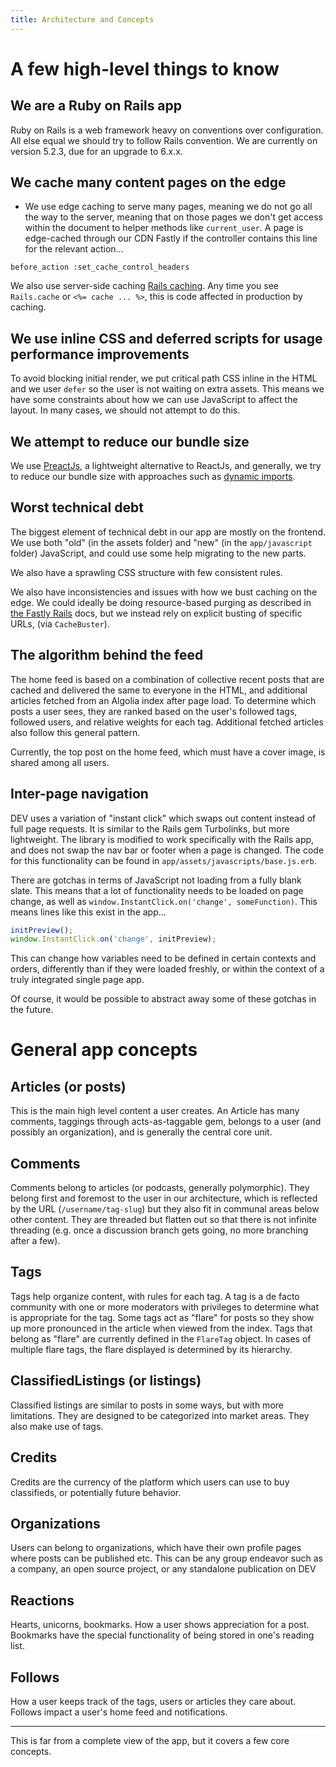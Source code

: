 ```yaml
---
title: Architecture and Concepts
---
```


# A few high-level things to know

## We are a Ruby on Rails app

Ruby on Rails is a web framework heavy on conventions over configuration. All else equal we should try to follow Rails convention. We are currently on version 5.2.3, due for an upgrade to 6.x.x.

## We cache many content pages on the edge

- We use edge caching to serve many pages, meaning we do not go all the way to the server, meaning that on those pages we don't get access within the document to helper methods like `current_user`. A page is edge-cached through our CDN Fastly if the controller contains this line for the relevant action...

```
before_action :set_cache_control_headers
```

We also use server-side caching [Rails caching](https://guides.rubyonrails.org/caching_with_rails.html). Any time you see `Rails.cache` or `<%= cache ... %>`, this is code affected in production by caching.

## We use inline CSS and deferred scripts for usage performance improvements

To avoid blocking initial render, we put critical path CSS inline in the HTML and we user `defer` so the user is not waiting on extra assets. This means we have some constraints about how we can use JavaScript to affect the layout. In many cases, we should not attempt to do this.

## We attempt to reduce our bundle size

We use [PreactJs](https://preactjs.com/), a lightweight alternative to ReactJs, and generally, we try to reduce our bundle size with approaches such as [dynamic imports](https://dev.to/goenning/how-we-reduced-our-initial-jscss-size-by-67-3ac0).

## Worst technical debt

The biggest element of technical debt in our app are mostly on the frontend. We use both "old" (in the assets folder) and "new" (in the `app/javascript` folder) JavaScript, and could use some help migrating to the new parts.

We also have a sprawling CSS structure with few consistent rules.

We also have inconsistencies and issues with how we bust caching on the edge. We could ideally be doing resource-based purging as described in [the Fastly Rails](https://github.com/fastly/fastly-rails) docs, but we instead rely on explicit busting of specific URLs, (via `CacheBuster`).

## The algorithm behind the feed

The home feed is based on a combination of collective recent posts that are cached and delivered the same to everyone in the HTML, and additional articles fetched from an Algolia index after page load. To determine which posts a user sees, they are ranked based on the user's followed tags, followed users, and relative weights for each tag. Additional fetched articles also follow this general pattern.

Currently, the top post on the home feed, which must have a cover image, is shared among all users.

## Inter-page navigation

DEV uses a variation of "instant click" which swaps out content instead of full page requests. It is similar to the Rails gem Turbolinks, but more lightweight. The library is modified to work specifically with the Rails app, and does not swap the nav bar or footer when a page is changed. The code for this functionality can be found in `app/assets/javascripts/base.js.erb`.

There are gotchas in terms of JavaScript not loading from a fully blank slate. This means that a lot of functionality needs to be loaded on page change, as well as `window.InstantClick.on('change', someFunction)`. This means lines like this exist in the app...

```javascript
initPreview();
window.InstantClick.on('change', initPreview);
```

This can change how variables need to be defined in certain contexts and orders, differently than if they were loaded freshly, or within the context of a truly integrated single page app.

Of course, it would be possible to abstract away some of these gotchas in the future.

# General app concepts

## Articles (or posts)

This is the main high level content a user creates. An Article has many comments, taggings through acts-as-taggable gem, belongs to a user (and possibly an organization), and is generally the central core unit.

## Comments

Comments belong to articles (or podcasts, generally polymorphic). They belong first and foremost to the user in our architecture, which is reflected by the URL (`/username/tag-slug`) but they also fit in communal areas below other content. They are threaded but flatten out so that there is not infinite threading (e.g. once a discussion branch gets going, no more branching after a few).

## Tags

Tags help organize content, with rules for each tag. A tag is a de facto community with one or more moderators with privileges to determine what is appropriate for the tag. Some tags act as "flare" for posts so they show up more pronounced in the article when viewed from the index. Tags that belong as "flare" are currently defined in the `FlareTag` object. In cases of multiple flare tags, the flare displayed is determined by its hierarchy.

## ClassifiedListings (or listings)

Classified listings are similar to posts in some ways, but with more limitations. They are designed to be categorized into market areas. They also make use of tags.

## Credits

Credits are the currency of the platform which users can use to buy classifieds, or potentially future behavior.

## Organizations

Users can belong to organizations, which have their own profile pages where posts can be published etc. This can be any group endeavor such as a company, an open source project, or any standalone publication on DEV

## Reactions

Hearts, unicorns, bookmarks. How a user shows appreciation for a post. Bookmarks have the special functionality of being stored in one's reading list.

## Follows

How a user keeps track of the tags, users or articles they care about. Follows impact a user's home feed and notifications.

---

This is far from a complete view of the app, but it covers a few core concepts.
